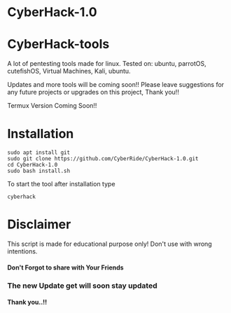 # CyberHack-1.0
# CyberHack-tools
A lot of pentesting tools made for linux.
Tested on: ubuntu, parrotOS, cutefishOS, Virtual Machines, Kali, ubuntu.

Updates and more tools will be coming soon!! Please leave suggestions for any future projects or upgrades on this project, Thank you!!

Termux Version Coming Soon!!

# Installation
```
sudo apt install git
sudo git clone https://github.com/CyberRide/CyberHack-1.0.git
cd CyberHack-1.0
sudo bash install.sh
```
To start the tool after installation type
```
cyberhack
```
# Disclaimer
This script is made for educational purpose only!
Don't use with wrong intentions.

#### Don't Forgot to share with Your Friends 
### The new Update get will soon stay updated
#### Thank you..!!
